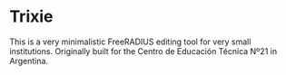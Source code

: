 # Trixie
 This is a very minimalistic FreeRADIUS editing tool for very small institutions. Originally built for the Centro de Educación Técnica  Nº21 in Argentina.
